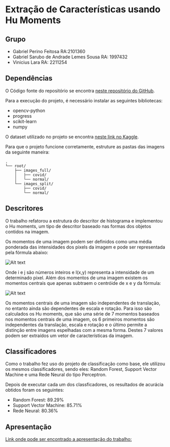 # Extração de Características usando Hu Moments

## Grupo

- Gabriel Perino Feitosa RA:2101360
- Gabriel Sarubo de Andrade Lemes Sousa RA: 1997432
- Vinicius Lara RA: 2211254

## Dependências
O Código fonte do repositório se encontra [neste repositório do GitHub](https://github.com/gabrielfeitosa00/ML-Classifiers-Image-Extraction).

Para a execução do projeto, é necessário instalar as seguintes bibliotecas:

* opencv-python
* progress
* scikit-learn
* numpy

O dataset utilizado no projeto se encontra [neste link no Kaggle](https://www.kaggle.com/datasets/tarandeep97/covid19-normal-posteroanteriorpa-xrays).

Para que o projeto funcione corretamente, estruture as pastas das imagens da seguinte maneira:

```
.
└── root/
    ├── images_full/
    │   ├── covid/
    │   └── normal/
    └── images_split/
        ├── covid/
        └── normal/
```

## Descritores
O trabalho refatorou a estrutura do descritor de histograma e implementou o Hu moments, um tipo de descritor baseado nas formas dos objetos contidos na imagem.

Os momentos de uma imagem podem ser definidos como uma média ponderada das intensidades dos pixels da imagem e pode ser representada pela fórmula abaixo:

![Alt text](https://learnopencv.com/wp-content/ql-cache/quicklatex.com-57be077fade2b4294b4eb912ac93aa16_l3.png)

Onde i e j são números inteiros e I(x,y) representa a intensidade de um determinado pixel. Além dos momentos de uma imagem existem os momentos centrais que apenas subtraem o centróide de x e y da fórmula:

![Alt text](https://learnopencv.com/wp-content/ql-cache/quicklatex.com-e5a36c413410b5751103411993ce127a_l3.png)

Os momentos centrais de uma imagem são independentes de translação, no entanto ainda são dependentes de escala e rotação. Para isso são calculados os Hu moments, que são uma série de 7 momentos baseados nos momentos centrais de uma imagem, os 6 primeiros momentos são independentes da translação, escala e rotação e o último permite a distinção entre imagens espelhadas com a mesma forma. Destes 7 valores podem ser extraídos um vetor de características da imagem.

## Classificadores

Como o trabalho fez uso do projeto de classificação como base, ele utilizou os mesmos classificadores, sendo eles: Random Forest, Support Vector Machine e uma Rede Neural do tipo Perceptron.

Depois de executar cada um dos classficadores, os resultados de acurácia obtidos foram os seguintes:

* Random Forest: 89.29%
* Support Vector Machine: 85.71%
* Rede Neural: 80.36%

## Apresentação

[Link onde pode ser encontrado a apresentação do trabalho:](https://drive.google.com/file/d/1Im_f3oMrDMbTm4HmBPH0SI6m9Ctyr5WG/view?usp=sharing)
